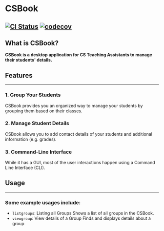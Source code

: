 # CSBook
[![CI Status](https://github.com/se-edu/addressbook-level3/workflows/Java%20CI/badge.svg)](https://github.com/se-edu/addressbook-level3/actions)
[![codecov](https://codecov.io/gh/AY2122S1-CS2103T-T09-3/tp/branch/master/graph/badge.svg?token=ROK6R0FQXN)](https://codecov.io/gh/AY2122S1-CS2103T-T09-3/tp)
---

## What is CSBook?
**CSBook is a desktop application for CS Teaching Assistants to manage their students' details.** 

## Features

---
### 1. Group Your Students
CSBook provides you an organized way to manage your students by grouping them based on their classes. 

### 2. Manage Student Details 
CSBook allows you to add contact details of your students and additional information (e.g. grades). 

### 3. Command-Line Interface
While it has a GUI, most of the user interactions happen using a Command Line Interface (CLI).

## Usage

---
### Some example usages include:
- `listgroups`: Listing all Groups
   Shows a list of all groups in the CSBook. 
- `viewgroup`: View details of a Group
   Finds and displays details about a group

